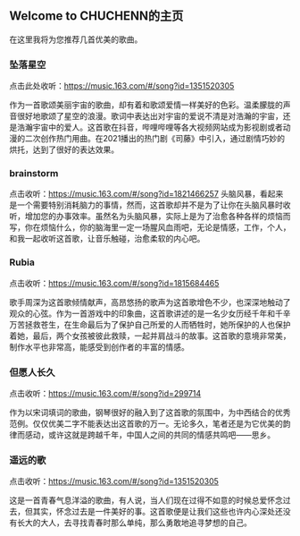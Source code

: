 ## Welcome to CHUCHENN的主页

在这里我将为您推荐几首优美的歌曲。



### 坠落星空

点击此处收听：https://music.163.com/#/song?id=1351520305

作为一首歌颂美丽宇宙的歌曲，却有着和歌颂爱情一样美好的色彩。温柔朦胧的声音很好地歌颂了星空的浪漫。歌词中表达出对宇宙的爱说不清是对浩瀚的宇宙，还是浩瀚宇宙中的爱人。这首歌在抖音，哔哩哔哩等各大视频网站成为影视剧或者动漫的二次创作热门用曲。在2021播出的热门剧《司藤》中引入，通过剧情巧妙的烘托，达到了很好的表达效果。

### brainstorm

点击收听：https://music.163.com/#/song?id=1821466257
头脑风暴，看起来是一个需要特别消耗脑力的事情，然而，这首歌却并不是为了让你在头脑风暴时收听，增加您的办事效率。虽然名为头脑风暴，实际上是为了治愈各种各样的烦恼而写，你在烦恼什么，你的脑海里一定一场腥风血雨吧，无论是情感，工作，个人，和我一起收听这首歌，让音乐触碰，治愈柔软的内心吧。

### Rubia

点击收听：https://music.163.com/#/song?id=1815684465

歌手周深为这首歌倾情献声，高昂悠扬的歌声为这首歌增色不少，也深深地触动了观众的心弦。作为一首游戏中的印象曲，这首歌讲述的是一名少女历经千年和千辛万苦拯救苍生，在生命最后为了保护自己所爱的人而牺牲时，她所保护的人也保护着她，最后，两个女孩被彼此救赎，一起并肩战斗的故事。这首歌的意境非常美，制作水平也非常高，能感受到创作者的丰富的情感。

### 但愿人长久
点击收听：https://music.163.com/#/song?id=299714

作为以宋词填词的歌曲，钢琴很好的融入到了这首歌的氛围中，为中西结合的优秀范例。仅仅优美二字不能表达出这首歌的万一。无论多久，笔者还是为它优美的韵律而感动，或许这就是跨越千年，中国人之间的共同的情感共鸣吧——思乡。

### 遥远的歌

点击收听：https://music.163.com/#/song?id=1351520305

这是一首青春气息洋溢的歌曲，有人说，当人们现在过得不如意的时候总爱怀念过去，但其实，怀念过去是一件美好的事。这首歌便是让我们这些也许内心深处还没有长大的大人，去寻找青春时那么单纯，那么勇敢地追寻梦想的自己。

